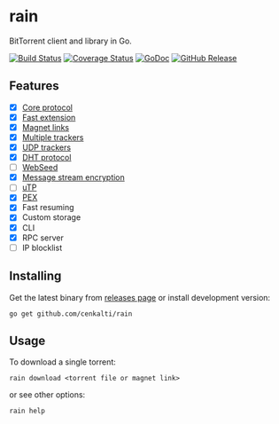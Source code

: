 rain
====

BitTorrent client and library in Go.

[![Build Status](https://travis-ci.org/cenkalti/rain.svg?branch=master)](https://travis-ci.org/cenkalti/rain)
[![Coverage Status](https://coveralls.io/repos/github/cenkalti/rain/badge.svg?branch=master)](https://coveralls.io/github/cenkalti/rain?branch=master)
[![GoDoc](https://godoc.org/github.com/cenkalti/rain?status.svg)](https://godoc.org/github.com/cenkalti/rain)
[![GitHub Release](https://img.shields.io/github/release/cenkalti/rain.svg)](https://github.com/cenkalti/rain/releases)

Features
--------
- [x] [Core protocol](http://bittorrent.org/beps/bep_0003.html)
- [x] [Fast extension](http://bittorrent.org/beps/bep_0006.html)
- [x] [Magnet links](http://bittorrent.org/beps/bep_0009.html)
- [x] [Multiple trackers](http://bittorrent.org/beps/bep_0012.html)
- [x] [UDP trackers](http://bittorrent.org/beps/bep_0015.html)
- [x] [DHT protocol](http://bittorrent.org/beps/bep_0005.html)
- [ ] [WebSeed](http://bittorrent.org/beps/bep_0019.html)
- [x] [Message stream encryption](http://wiki.vuze.com/w/Message_Stream_Encryption)
- [ ] [uTP](http://bittorrent.org/beps/bep_0029.html)
- [x] [PEX](http://bittorrent.org/beps/bep_0011.html)
- [x] Fast resuming
- [x] Custom storage
- [x] CLI
- [x] RPC server
- [ ] IP blocklist

Installing
----------

Get the latest binary from [releases page](https://github.com/cenkalti/rain/releases) or install development version:

`go get github.com/cenkalti/rain`

Usage
-----

To download a single torrent:

`rain download <torrent file or magnet link>`

or see other options:

`rain help`
